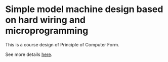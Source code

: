 # Simple model machine design based on hard wiring and microprogramming

This is a course design of Principle of Computer Form.

See more details [here](https://github.com/MrDuGitHub/CPU_design/blob/master/%E8%AE%A1%E7%AE%97%E6%9C%BA%E7%BB%84%E6%88%90%E5%8E%9F%E7%90%86%E8%AF%BE%E7%A8%8B%E8%AE%BE%E8%AE%A1%E5%AE%9E%E9%AA%8C%E6%8A%A5%E5%91%8A.pdf).
